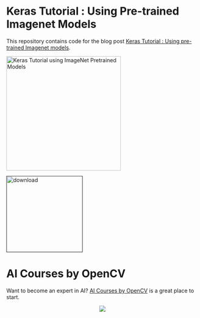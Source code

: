 # Keras Tutorial : Using Pre-trained Imagenet Models

This repository contains code for the blog post [Keras Tutorial : Using pre-trained Imagenet models](https://www.learnopencv.com/keras-tutorial-using-pre-trained-imagenet-models/).

<img src="https://learnopencv.com/wp-content/uploads/2020/06/outputs-2.gif" alt="Keras Tutorial using ImageNet Pretrained Models" height="300">

[<img src="https://learnopencv.com/wp-content/uploads/2022/07/download-button-e1657285155454.png" alt="download" width="200">]()


# AI Courses by OpenCV

Want to become an expert in AI? [AI Courses by OpenCV](https://opencv.org/courses/) is a great place to start. 

<a href="https://opencv.org/courses/">
<p align="center"> 
<img src="https://www.learnopencv.com/wp-content/uploads/2020/04/AI-Courses-By-OpenCV-Github.png">
</p>
</a>
